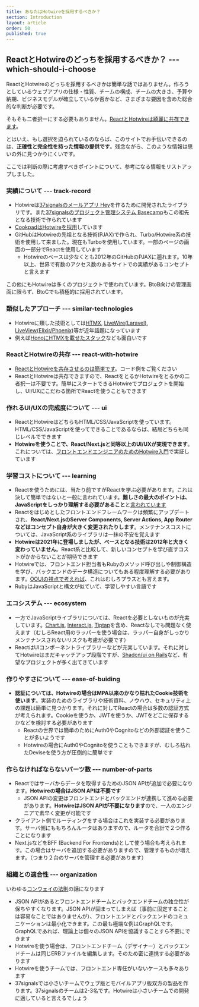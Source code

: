 ```yaml
---
title: あなたはHotwireを採用するべきか？
section: Introduction
layout: article
order: 50
published: true
---
```


## ReactとHotwireのどっちを採用するべきか？ --- which-should-i-choose

ReactとHotwireのどっちを採用するべきかは簡単な話ではありません。作ろうとしているウェブアプリの仕様・性質、チームの構成、チームの大きさ、予算や納期、ビジネスモデルが確立しているか否かなど、さまざまな要因を含めた総合的な判断が必要です。

そもそも二者択一にする必要もありません。[ReactとHotwireは綺麗に共存できます](/other_libraries/using_with_react)。

とはいえ、もし選択を迫られているのならば、このサイトでお手伝いできるのは、**正確性と完全性を持った情報の提供です**。残念ながら、このような情報は思いの外に見つかりにくいです。

ここでは判断の際に考慮すべきポイントについて、参考になる情報をリストアップしました。

### 実績について --- track-record

* Hotwireは[37signalsのメールアプリ Hey](https://www.hey.com)を作るために開発されたライブラリです。また[37signalsのプロジェクト管理システム Basecamp](https://basecamp.com)もこの祖先となる技術で作られています
* [CookpadはHotwireを採用](https://techlife.cookpad.com/entry/2024/11/13/130000)しています
* GitHubはHotwireの先祖となる技術(PJAX)で作られ、Turbo/Hotwire系の技術を使用して来ました。現在もTurboを使用しています。一部のページの画面の一部分でReactを使用しています
    * Hotwireのベースは少なくとも2012年のGitHubのPJAXに遡れます。10年以上、世界で有数のアクセス数のあるサイトでの実績があるコンセプトと言えます

この他にもHotwireは多くのプロジェクトで使われています。BtoB向けの管理画面に限らず、BtoCでも積極的に採用されています。

### 類似したアプローチ --- similar-technologies

* Hotwireに類した技術としては[HTMX](https://htmx.org), [LiveWire(Laravel)](https://laravel-livewire.com), [LiveView(Elixir/Phoenix)](https://www.phoenixframework.org)等が近年話題になっています
* 例えば[HonoにHTMXを載せたスタック](https://blog.yusu.ke/hono-htmx-cloudflare/)なども面白いです

### ReactとHotwireの共存 --- react-with-hotwire

* [ReactとHotwireを共存させるのは簡単です](/other_libraries/using_with_react)。コード例をご覧ください
* ReactとHotwireは共存できますので、ReactをとるかHotwireをとるかの二者択一は不要です。簡単にスタートできるHotwireでプロジェクトを開始し、UI/UXにこだわる箇所でReactを使うこともできます

### 作れるUI/UXの完成度について --- ui

* ReactとHotwireはどちらもHTML/CSS/JavaScriptを使っています。HTML/CSS/JavaScriptを使ってできることであるならば、結局どちらも同じレベルでできます
* **Hotwireを使うことで、React/Next.jsと同等以上のUI/UXが実現できます**。これについては、[フロントエンドエンジニアのためのHotwire入門](https://hotwire-n-next.castle104.com)で実証しています

### 学習コストについて --- learning

* Reactを使うためには、当たり前ですがReactを学ぶ必要があります。これは決して簡単ではないと一般に言われています。**難しさの最大のポイントは、JavaScriptをしっかり理解する必要があること**と[言われています](/opinions/why_is_react_difficult)
* Reactをはじめとしたフロントエンドフレームワークは頻繁にアップデートされ、**React/Next.jsのServer Components, Server Actions, App Routerなどはコンセプト自身が大きく変更されたりします**。メンテナンスコストについては、JavaScript系のライブラリは一抹の不安を覚えます
* **Hotwireは2021年に登場しましたが、ベースとなる技術は2012年と大きく変わっていません**。React系と比較して、新しいコンセプトを学び直すコストがかからないことが期待できます
* Hotwireでは、フロントエンド担当者もRubyのメソッド呼び出しや制御構造を学び、バックエンドのデータ構造についてもある程度理解する必要があります。[OOUIの視点で考えれば](https://techblog.yahoo.co.jp/entry/2023011830396626/)、これはむしろプラスとも言えます。
* RubyはJavaScriptと構文が似ていて、学習しやすい言語です

### エコシステム --- ecosystem

* 一方でJavaScriptライブラリについては、Reactを必要としないものが充実しています。[Chart.js](https://www.chartjs.org), [Interact.js](https://interactjs.io), [Tiptap](https://tiptap.dev)を含め、Reactなしでも問題なく使えます（むしろReact用のラッパーを使う場合は、ラッパー自身がしっかりメンテナンスされないリスクも考慮が必要です）
* ReactはUIコンポーネントライブラリーなどが充実しています。それに対してHotwireはまだキャッチアップ段階ですが、[Shadcn/ui on Rails](https://shadcn.rails-components.com)など、有望なプロジェクトが多く出てきています

### 作りやすさについて --- ease-of-buiding

* **認証については、Hotwireの場合はMPA以来のかなり枯れたCookie技術を使います**。実装のためのライブラリや技術資料、ノウハウ、セキュリティ上の課題は簡単に見つかります。それに対してReactの場合は多数の認証方式が考えられます。Cookieを使うか、JWTを使うか、JWTをどこに保存するかなどを検討する必要があります
   * Reactの世界では簡単のためにAuth0やCognitoなどの外部認証を使うことが多いようです
   * Hotwireの場合にAuth0やCognitoを使うこともできますが、むしろ枯れたDeviseを使う方が圧倒的に簡単です

### 作らなければならないパーツ数 --- number-of-parts

* Reactではサーバからデータを取得するためのJSON APIが追加で必要になります。**Hotwireの場合はJSON APIは不要です**
    * JSON APIの変更はフロントエンドとバックエンドが連携して進める必要があります。**HotwireはJSON APIが不要になります**ので、一人のエンジニアで素早く変更が可能です
* クライアント側でルーティングをする場合はこれを実装する必要があります。サーバ側にももちろんルータはありますので、ルータを合計で２つ作ることになります
* Next.jsなどをBFF (Backend For Frontends)として使う場合も考えられます。この場合はサーバを追加する必要がありますので、管理するものが増えます。（つまり２台のサーバを管理する必要があります）

### 組織との適合性 --- organization

いわゆる[コンウェイの法則](https://bliki-ja.github.io/ConwaysLaw)の話になります

* JSON APIがあるとフロントエンドチームとバックエンドチームの独立性が保ちやすくなります。JSON APIが固まってしまえば（事前に固定することは容易なことではありませんが）、フロントエンドとバックエンドのコミュニケーションは最小化できます。この最も極端な例はGraphQLです。GraphQLであれば、理論上は個々のJSON APIを協議することすら不要にできます
* Hotwireを使う場合は、フロントエンドチーム（デザイナー）とバックエンドチームは同じERBファイルを編集します。そのため密に連携する必要があります
* Hotwireを使うチームでは、フロントエンド専任がいないケースも多々あります
* 37signalsでは小さいチームでウェブ版とモバイルアプリ版双方の製品を作ります。37signalsのチームは2-3名です。Hotwireは小さいチームでの開発に適していると言えるでしょう
